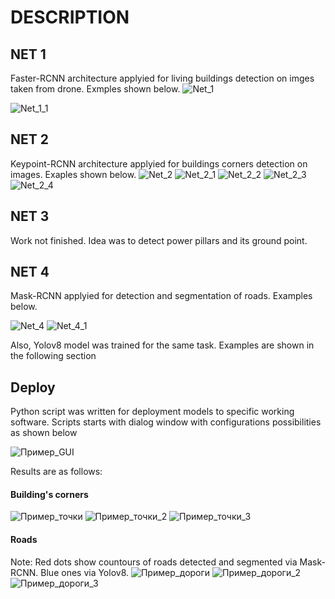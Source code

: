 
# DESCRIPTION

## NET 1

Faster-RCNN architecture applyied for living buildings detection on imges taken from drone. Exmples shown below.
![Net_1](https://github.com/user-attachments/assets/c6e7dc88-96c0-4ab5-8331-9db1907b1950)

![Net_1_1](https://github.com/user-attachments/assets/fb183c85-aeda-4bcf-b423-c291ff8b3399)


## NET 2

Keypoint-RCNN architecture applyied for buildings corners detection on images. Exaples shown below.
![Net_2](https://github.com/user-attachments/assets/e134385b-d3ec-48e5-ae73-6b9c61d94c85)
![Net_2_1](https://github.com/user-attachments/assets/aa15f8b5-1227-40f8-8ccf-525da449b3e7)
![Net_2_2](https://github.com/user-attachments/assets/9fa62f3d-77b2-4dec-8c4b-a9fbfc7dada7)
![Net_2_3](https://github.com/user-attachments/assets/520438ee-2e8a-476c-9b62-6e5bfa532683)
![Net_2_4](https://github.com/user-attachments/assets/88645901-6236-4127-91e6-57f9ed7c4fb6)


## NET 3

Work not finished. Idea was to detect power pillars and its ground point.

## NET 4

Mask-RCNN applyied for detection and segmentation of roads. Examples below.

![Net_4](https://github.com/user-attachments/assets/50e6187e-dda2-40ae-898d-21eeab2dacd0)
![Net_4_1](https://github.com/user-attachments/assets/3e5cb703-c93f-470d-aa41-f28a5a5429e2)


Also, Yolov8 model was trained for the same task. Examples are shown in the following section


## Deploy

Python script was written for deployment models to specific working software. Scripts starts with dialog window with configurations possibilities as shown below

![Пример_GUI](https://github.com/user-attachments/assets/5e33e367-d893-4467-9b5c-0a0777d587ea)

Results are as follows:

#### Building's corners

![Пример_точки](https://github.com/user-attachments/assets/3dfcde90-68e6-4019-a498-69b730e714d3)
![Пример_точки_2](https://github.com/user-attachments/assets/7385e493-062f-4570-af98-e843e76025aa)
![Пример_точки_3](https://github.com/user-attachments/assets/0a492ce0-a8c0-47cf-bdd7-47cc06614402)

#### Roads

Note: Red dots show countours of roads detected and segmented via Mask-RCNN. Blue ones via Yolov8.
![Пример_дороги](https://github.com/user-attachments/assets/2c4a21a2-a20f-4cf7-9f7f-bd8ff4465c60)
![Пример_дороги_2](https://github.com/user-attachments/assets/66ed69b8-489d-459e-bb0c-078c9a76ff60)
![Пример_дороги_3](https://github.com/user-attachments/assets/fd2f3b99-fdc8-4b96-a6f6-c03458d7d0a5)


